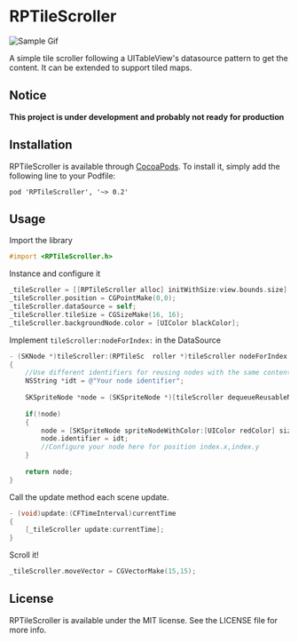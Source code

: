 # RPTileScroller

<!--[![CI Status](http://img.shields.io/travis/J.P. Illanes/RPTileScroller.svg?style=flat)](https://travis-ci.org/J.P. Illanes/RPTileScroller)
 [![Version](https://img.shields.io/cocoapods/v/RPTileScroller.svg?style=flat)](http://cocoadocs.org/docsets/RPTileScroller)
 [![License](https://img.shields.io/cocoapods/l/RPTileScroller.svg?style=flat)](http://cocoadocs.org/docsets/RPTileScroller)
 [![Platform](https://img.shields.io/cocoapods/p/RPTileScroller.svg?style=flat)](http://cocoadocs.org/docsets/RPTileScroller)
 -->


![Sample Gif](https://raw.githubusercontent.com/raspu/RPTileScroller/master/RPTileDemo.gif)

A simple tile scroller following a UITableView's datasource pattern to get the content. It can be extended to support tiled maps. 



## Notice

**This project is under development and probably not ready for production**


## Installation
 
 RPTileScroller is available through [CocoaPods](http://cocoapods.org). To install
 it, simply add the following line to your Podfile:
 
    pod 'RPTileScroller', '~> 0.2'
 
 

## Usage

Import the library

```objectivec
#import <RPTileScroller.h>
```

Instance and configure it

```objectivec
_tileScroller = [[RPTileScroller alloc] initWithSize:view.bounds.size];
_tileScroller.position = CGPointMake(0,0);
_tileScroller.dataSource = self;
_tileScroller.tileSize = CGSizeMake(16, 16);
_tileScroller.backgroundNode.color = [UIColor blackColor];
```

Implement `tileScroller:nodeForIndex:` in the DataSource 

```objectivec
- (SKNode *)tileScroller:(RPTileSc	roller *)tileScroller nodeForIndex:(RPIndexPoint)index
{
    //Use different identifiers for reusing nodes with the same content (like a tile map). 
    NSString *idt = @"Your node identifier";  
       
    SKSpriteNode *node = (SKSpriteNode *)[tileScroller dequeueReusableNodeWithIdentifier:idt];
    
    if(!node)
    {
        node = [SKSpriteNode spriteNodeWithColor:[UIColor redColor] size:tileScroller.tileSize];
        node.identifier = idt;
        //Configure your node here for position index.x,index.y
    }
    
    return node;
}
```
Call the update method each scene update.

```objectivec
- (void)update:(CFTimeInterval)currentTime 
{
    [_tileScroller update:currentTime];
}
```

Scroll it!

```objectivec
_tileScroller.moveVector = CGVectorMake(15,15); 
```
   

## License

RPTileScroller is available under the MIT license. See the LICENSE file for more info.

